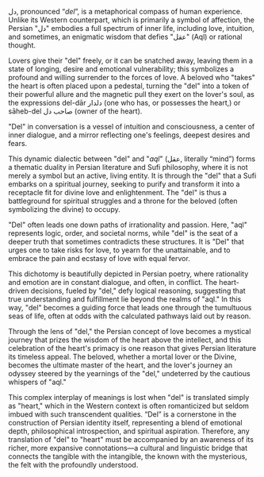 دل, pronounced “*del*”, is a metaphorical compass of human experience. Unlike its Western counterpart, which is primarily a symbol of affection, the Persian "دل" embodies a full spectrum of inner life, including love, intuition, and sometimes, an enigmatic wisdom that defies "عقل" (Aql) or rational thought.

Lovers give their "del" freely, or it can be snatched away, leaving them in a state of longing, desire and emotional vulnerability; this symbolizes a profound and willing surrender to the forces of love. A beloved who "takes" the heart is often placed upon a pedestal, turning the "del" into a token of their powerful allure and the magnetic pull they exert on the lover's soul, as the expressions del-dār دلدار (one who has, or possesses the heart,) or sāheb-del صاحب دل (owner of the heart).

"Del" in conversation is a vessel of intuition and consciousness, a center of inner dialogue, and a mirror reflecting one's feelings, deepest desires and fears.

This dynamic dialectic between "del" and "*aql*" (عقل, literally “mind”) forms a thematic duality in Persian literature and Sufi philosophy, where it is not merely a symbol but an active, living entity. It is through the "del" that a Sufi embarks on a spiritual journey, seeking to purify and transform it into a receptacle fit for divine love and enlightenment. The "del" is thus a battleground for spiritual struggles and a throne for the beloved (often symbolizing the divine) to occupy. 

"Del" often leads one down paths of irrationality and passion. Here, "aql" represents logic, order, and societal norms, while "del" is the seat of a deeper truth that sometimes contradicts these structures. It is "Del" that urges one to take risks for love, to yearn for the unattainable, and to embrace the pain and ecstasy of love with equal fervor.

This dichotomy is beautifully depicted in Persian poetry, where rationality and emotion are in constant dialogue, and often, in conflict. The heart-driven decisions, fueled by "del," defy logical reasoning, suggesting that true understanding and fulfillment lie beyond the realms of "aql." In this way, "del" becomes a guiding force that leads one through the tumultuous seas of life, often at odds with the calculated pathways laid out by reason.

Through the lens of "del," the Persian concept of love becomes a mystical journey that prizes the wisdom of the heart above the intellect, and this celebration of the heart's primacy is one reason that gives Persian literature its timeless appeal. The beloved, whether a mortal lover or the Divine, becomes the ultimate master of the heart, and the lover's journey an odyssey steered by the yearnings of the "del," undeterred by the cautious whispers of "aql."

This complex interplay of meanings is lost when "del" is translated simply as "heart," which in the Western context is often romanticized but seldom imbued with such transcendent qualities. “Del” is a cornerstone in the construction of Persian identity itself, representing a blend of emotional depth, philosophical introspection, and spiritual aspiration. Therefore, any translation of "del" to "heart" must be accompanied by an awareness of its richer, more expansive connotations—a cultural and linguistic bridge that connects the tangible with the intangible, the known with the mysterious, the felt with the profoundly understood.
